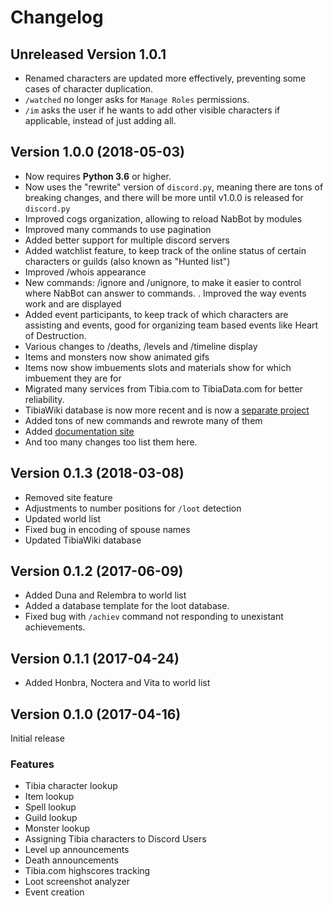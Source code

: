 # Changelog

## Unreleased Version 1.0.1
- Renamed characters are updated more effectively, preventing some cases of character duplication.
- `/watched` no longer asks for `Manage Roles` permissions.
- `/im` asks the user if he wants to add other visible characters if applicable, instead of just adding all.


## Version 1.0.0 (2018-05-03)
- Now requires **Python 3.6** or higher.
- Now uses the "rewrite" version of `discord.py`, meaning there are tons of breaking changes, and there will be more
until v1.0.0 is released for `discord.py`
- Improved cogs organization, allowing to reload NabBot by modules
- Improved many commands to use pagination
- Added better support for multiple discord servers
- Added watchlist feature, to keep track of the online status of certain characters or guilds (also known as "Hunted list")
- Improved /whois appearance
- New commands: /ignore and /unignore, to make it easier to control where NabBot can answer to commands.
. Improved the way events work and are displayed
- Added event participants, to keep track of which characters are assisting and events, good for organizing team based events like Heart of Destruction.
- Various changes to /deaths, /levels and /timeline display
- Items and monsters now show animated gifs
- Items now show imbuements slots and materials show for which imbuement they are for
- Migrated many services from Tibia.com to TibiaData.com for better reliability.
- TibiaWiki database is now more recent and is now a [separate project](https://github.com/Galarzaa90/tibiawiki-sql)
- Added tons of new commands and rewrote many of them
- Added [documentation site](https://galarzaa90.github.io/NabBot/)
- And too many changes too list them here.

## Version 0.1.3 (2018-03-08)
- Removed site feature
- Adjustments to number positions for `/loot` detection
- Updated world list
- Fixed bug in encoding of spouse names
- Updated TibiaWiki database

## Version 0.1.2 (2017-06-09)
- Added Duna and Relembra to world list
- Added a database template for the loot database.
- Fixed bug with `/achiev` command not responding to unexistant achievements.

## Version 0.1.1 (2017-04-24)
- Added Honbra, Noctera and Vita to world list

## Version 0.1.0 (2017-04-16)
Initial release

### Features
- Tibia character lookup
- Item lookup
- Spell lookup
- Guild lookup
- Monster lookup
- Assigning Tibia characters to Discord Users
- Level up announcements
- Death announcements
- Tibia.com highscores tracking
- Loot screenshot analyzer
- Event creation


